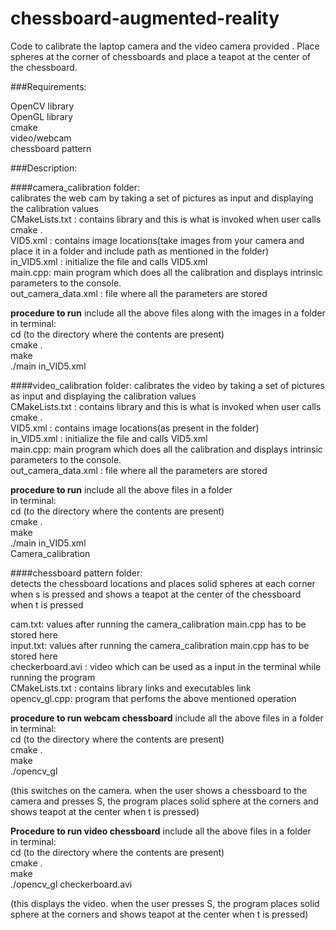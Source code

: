 # chessboard-augmented-reality
Code to calibrate the laptop camera and the video camera provided . Place spheres at the corner of chessboards and place a teapot at the center of the chessboard.  


###Requirements:

OpenCV library  
OpenGL library  
cmake  
video/webcam  
chessboard pattern  

###Description:

####camera_calibration folder:   
calibrates the web cam by taking a set of pictures as input and displaying the calibration values  
CMakeLists.txt : contains library and this is what is invoked when user calls cmake .  
VID5.xml : contains image locations(take images from your camera and place it in a folder and include path as mentioned in the folder)  
in_VID5.xml : initialize the file and calls VID5.xml  
main.cpp: main program which does all the calibration and displays intrinsic parameters to the console.  
out_camera_data.xml : file where all the parameters are stored  

**procedure to run**
include all the above files along with the images in a folder
in terminal:  
cd (to the directory where the contents are present)  
cmake .  
make  
./main in_VID5.xml  

####video_calibration folder:
 calibrates the video by taking a set of pictures as input and displaying the calibration values  
CMakeLists.txt : contains library and this is what is invoked when user calls cmake .  
VID5.xml : contains image locations(as present in the folder)  
in_VID5.xml : initialize the file and calls VID5.xml  
main.cpp: main program which does all the calibration and displays intrinsic parameters to the console.  
out_camera_data.xml : file where all the parameters are stored  

**procedure to run**
include all the above files in a folder  
in terminal:  
cd (to the directory where the contents are present)  
cmake .  
make  
./main in_VID5.xml  
Camera_calibration  

####chessboard pattern folder:  
 detects the chessboard locations and places solid spheres at each corner when s is pressed and shows a teapot at the center of the chessboard when t is pressed    

cam.txt: values after running the camera_calibration main.cpp has to be stored here  
input.txt: values after running the camera_calibration main.cpp has to be stored here  
checkerboard.avi : video which can be used as a input in the terminal while running the program  
CMakeLists.txt : contains library links and executables link  
opencv_gl.cpp: program that perfoms the above mentioned operation  

**procedure to run webcam chessboard**
include all the above files in a folder  
in terminal:  
cd (to the directory where the contents are present)  
cmake .  
make  
./opencv_gl    

(this switches on the camera. when the user shows a chessboard to the camera and presses S, the program places solid sphere at the corners and shows teapot at the center when t is pressed)  

**Procedure to run video chessboard**
include all the above files in a folder  
in terminal:  
cd (to the directory where the contents are present)  
cmake .  
make  
./opencv_gl checkerboard.avi    

(this displays the video. when the user  presses S, the program places solid sphere at the corners and shows teapot at the center when t is pressed)  

